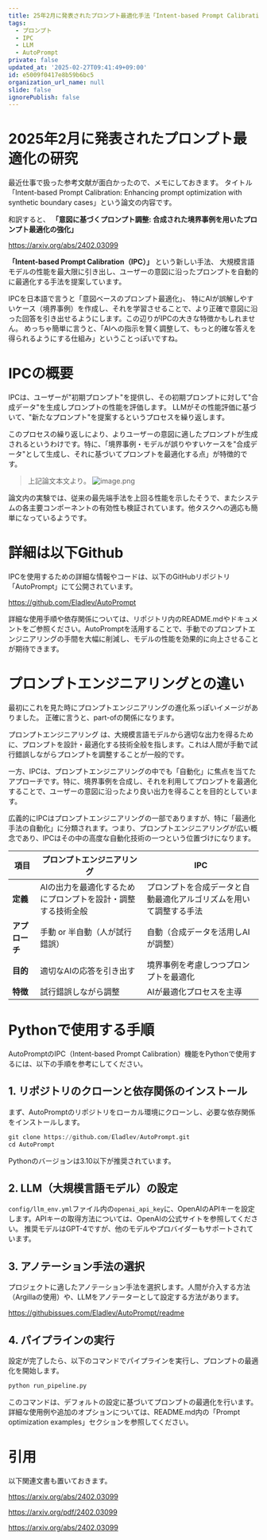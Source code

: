 ```yaml
---
title: 25年2月に発表されたプロンプト最適化手法「Intent-based Prompt Calibration」
tags:
  - プロンプト
  - IPC
  - LLM
  - AutoPrompt
private: false
updated_at: '2025-02-27T09:41:49+09:00'
id: e5009f0417e8b59b6bc5
organization_url_name: null
slide: false
ignorePublish: false
---
```


# 2025年2月に発表されたプロンプト最適化の研究


最近仕事で扱った参考文献が面白かったので、メモにしておきます。
タイトル「Intent-based Prompt Calibration: Enhancing prompt optimization with synthetic boundary cases」という論文の内容です。

和訳すると、
**「意図に基づくプロンプト調整: 合成された境界事例を用いたプロンプト最適化の強化」** 

https://arxiv.org/abs/2402.03099


**「Intent-based Prompt Calibration（IPC）」** という​新しい手法、
大規模言語モデルの性能を最大限に引き出し、ユーザーの意図に沿ったプロンプトを自動的に最適化する手法を提案しています。


IPCを日本語で言うと「意図ベースのプロンプト最適化」、
特にAIが誤解しやすいケース（境界事例）を作成し、それを学習させることで、より正確で意図に沿った回答を引き出せるようにします。この辺りがIPCの大きな特徴かもしれません。
めっちゃ簡単に言うと、「AIへの指示を賢く調整して、もっと的確な答えを得られるようにする仕組み」ということっぽいですね。




# IPCの概要

IPCは、ユーザーが"初期プロンプト"を提供し、その初期プロンプトに対して"合成データ"を生成しプロンプトの性能を評価します。
LLMがその性能評価に基づいて、"新たなプロンプト"を提案するというプロセスを繰り返します。
 
 ​このプロセスの繰り返しにより、よりユーザーの意図に適したプロンプトが生成されるというわけです。​特に、「境界事例・モデルが誤りやすいケースを"合成データ"として生成し、それに基づいてプロンプトを最適化する点」が特徴的です。

>  上記論文本文より。
 ![image.png](https://qiita-image-store.s3.ap-northeast-1.amazonaws.com/0/3780099/1122a8b7-0a7f-48b2-8abc-380c1586c6e4.png)

論文内の実験では、従来の最先端手法を上回る性能を示したそうで、またシステムの各主要コンポーネントの有効性も検証されています。​他タスクへの適応も簡単になっているようです。


# 詳細は以下Github
 
IPCを使用するための詳細な情報やコードは、以下のGitHubリポジトリ「AutoPrompt」にて公開されています。

https://github.com/Eladlev/AutoPrompt

​詳細な使用手順や依存関係については、リポジトリ内のREADME.mdやドキュメントをご参照ください。​
AutoPromptを活用することで、手動でのプロンプトエンジニアリングの手間を大幅に削減し、モデルの性能を効果的に向上させることが期待できます。

# プロンプトエンジニアリングとの違い

最初にこれを見た時にプロンプトエンジニアリングの進化系っぽいイメージがありました。
正確に言うと、part-ofの関係になります。

プロンプトエンジニアリング は、大規模言語モデルから適切な出力を得るために、プロンプトを設計・最適化する技術全般を指します。これは人間が手動で試行錯誤しながらプロンプトを調整することが一般的です。

一方、IPCは、プロンプトエンジニアリングの中でも「自動化」に焦点を当てたアプローチです。特に、境界事例を合成し、それを利用してプロンプトを最適化することで、ユーザーの意図に沿ったより良い出力を得ることを目的としています。

広義的にIPCはプロンプトエンジニアリングの一部でありますが、特に「最適化手法の自動化」に分類されます。つまり、プロンプトエンジニアリングが広い概念であり、IPCはその中の高度な自動化技術の一つという位置づけになります。


| 項目 | プロンプトエンジニアリング | IPC |
|------|------------------|------------------|
| **定義** | AIの出力を最適化するためにプロンプトを設計・調整する技術全般 | プロンプトを合成データと自動最適化アルゴリズムを用いて調整する手法 |
| **アプローチ** | 手動 or 半自動（人が試行錯誤） | 自動（合成データを活用しAIが調整） |
| **目的** | 適切なAIの応答を引き出す | 境界事例を考慮しつつプロンプトを最適化 |
| **特徴** | 試行錯誤しながら調整 | AIが最適化プロセスを主導 |


# Pythonで使用する手順

AutoPromptのIPC（Intent-based Prompt Calibration）機能をPythonで使用するには、以下の手順を参考にしてください。

## 1. リポジトリのクローンと依存関係のインストール

まず、AutoPromptのリポジトリをローカル環境にクローンし、必要な依存関係をインストールします。

```py
git clone https://github.com/Eladlev/AutoPrompt.git
cd AutoPrompt
```
Pythonのバージョンは3.10以下が推奨されています。

## 2. LLM（大規模言語モデル）の設定

`config/llm_env.yml`ファイル内の`openai_api_key`に、OpenAIのAPIキーを設定します。APIキーの取得方法については、OpenAIの公式サイトを参照してください。
推奨モデルはGPT-4ですが、他のモデルやプロバイダーもサポートされています。​


## 3. アノテーション手法の選択
プロジェクトに適したアノテーション手法を選択します。​人間が介入する方法（Argillaの使用）や、LLMをアノテーターとして設定する方法があります。​

https://githubissues.com/Eladlev/AutoPrompt/readme


## 4. パイプラインの実行
設定が完了したら、以下のコマンドでパイプラインを実行し、プロンプトの最適化を開始します。​

```py
python run_pipeline.py
```
このコマンドは、デフォルトの設定に基づいてプロンプトの最適化を行います。​詳細な使用例や追加のオプションについては、README.md内の「Prompt optimization examples」セクションを参照してください。

# 引用

以下関連文書も置いておきます。

https://arxiv.org/abs/2402.03099

https://arxiv.org/pdf/2402.03099

https://arxiv.org/abs/2402.03099

